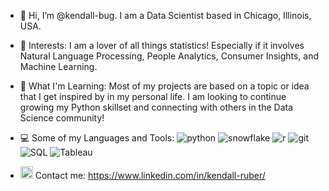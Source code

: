 - 👋 Hi, I’m @kendall-bug. I am a Data Scientist based in Chicago, Illinois, USA.
- 👀 Interests: I am a lover of all things statistics! Especially if it involves Natural Language Processing, People Analytics, Consumer Insights, and Machine Learning. 
- 🌱 What I'm Learning: Most of my projects are based on a topic or idea that I get inspired by in my personal life. I am looking to continue growing my Python skillset and connecting with others in the Data Science community!
- 💻 Some of my Languages and Tools:
![python](https://img.shields.io/badge/Python-000000?style=for-the-badge&logo=Pythonb&logoColor=green)
![snowflake](https://img.shields.io/badge/Snowflake-000000?style=for-the-badge&logo=Snowflake&logoColor=blue)
![r](https://img.shields.io/badge/R-000000?style=for-the-badge&logo=R&logoColor=white)
![git](https://img.shields.io/badge/Git-000000?style=for-the-badge&logo=Git&logoColor=white)
![SQL](https://img.shields.io/badge/SQL-000000?style=for-the-badge&logo=SQL&logoColor=blue)
![Tableau](https://img.shields.io/badge/Tableau-000000?style=for-the-badge&logo=Tableau&logoColor=purple)

- <a href="https://www.linkedin.com/in/colinbut/"><img src="https://www.vectorlogo.zone/logos/linkedin/linkedin-icon.svg" width="20" height="20"/></a>
 Contact me: https://www.linkedin.com/in/kendall-ruber/

<!---
kendall-bug/kendall-bug is a ✨ special ✨ repository because its `README.md` (this file) appears on your GitHub profile.
You can click the Preview link to take a look at your changes.
--->
